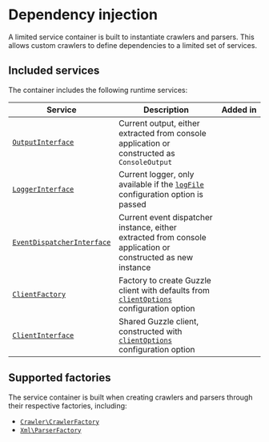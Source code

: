 # Dependency injection <Badge type="tip" text="3.2+" />

A limited service container is built to instantiate crawlers and
parsers. This allows custom crawlers to define dependencies to a
limited set of services.

## Included services

The container includes the following runtime services:

| Service                                                                                                               | Description                                                                                                                      | Added&nbsp;in                     |
|-----------------------------------------------------------------------------------------------------------------------|----------------------------------------------------------------------------------------------------------------------------------|-----------------------------------|
| [`OutputInterface`](https://github.com/symfony/console/blob/v5.4.35/Output/OutputInterface.php)                       | Current output, either extracted from console application or constructed as `ConsoleOutput`                                      | <Badge type="tip" text="3.2.0" /> |
| [`LoggerInterface`](https://github.com/php-fig/log/blob/2.0.0/src/LoggerInterface.php)                                | Current logger, only available if the [`logFile`](../config-reference/log-file.md) configuration option is passed                | <Badge type="tip" text="3.2.0" /> |
| [`EventDispatcherInterface`](https://github.com/php-fig/event-dispatcher/blob/1.0.0/src/EventDispatcherInterface.php) | Current event dispatcher instance, either extracted from console application or constructed as new instance                      | <Badge type="tip" text="3.2.0" /> |
| [`ClientFactory`](../../src/Http/Client/ClientFactory.php)                                                            | Factory to create Guzzle client with defaults from [`clientOptions`](../config-reference/client-options.md) configuration option | <Badge type="tip" text="4.0.0" /> |
| [`ClientInterface`](https://github.com/guzzle/guzzle/blob/7.8.2/src/ClientInterface.php)                              | Shared Guzzle client, constructed with [`clientOptions`](../config-reference/client-options.md) configuration option             | <Badge type="tip" text="4.0.0" /> |

## Supported factories

The service container is built when creating crawlers and parsers
through their respective factories, including:

* [`Crawler\CrawlerFactory`](../../src/Crawler/CrawlerFactory.php)
* [`Xml\ParserFactory`](../../src/Xml/ParserFactory.php)
